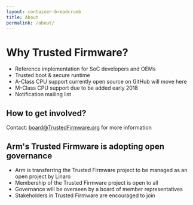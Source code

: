 ```yaml
---
layout: container-breadcrumb
title: About
permalink: /about/
---
```

# Why Trusted Firmware?

- Reference implementation for SoC developers and OEMs
- Trusted boot & secure runtime
- A-Class CPU support currently open source on GitHub will move here
- M-Class CPU support due to be added early 2018
- Notification mailing list

## How to get involved?

Contact: board@TrustedFirmware.org for more information

## Arm's Trusted Firmware is adopting open governance

- Arm is transferring the Trusted Firmware project to be managed as an open project by Linaro
- Membership of the Trusted Firmware project is open to all
- Governance will be overseen by a board of member representatives
- Stakeholders in Trusted Firmware are encouraged to join

